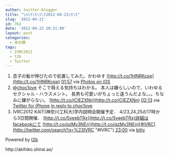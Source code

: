 ```yaml
---
author: twitter-blogger
title: "\n\t\t\t\t2012-04-21\t\t"
slug: '2012-04-21'
id: 763
date: '2012-04-22 20:31:00'
layout: post
categories:
  - 未分類
tags:
  - IVRC2012
  - t2b
  - Twitter
---
```


<div xmlns:georss="http://www.georss.org/georss">

1.  <span><span>息子の髪が伸びたので処置してみた。かわゆす [http://t.co/1HNRKcpe](http://t.co/1HNRKcpe)</span> <span>[<span>01:57</span>](http://twitter.com/o_ob/status/193684930709032960) <span>via [Photos on iOS](http://www.apple.com)</span></span></span>
2.  <span><span>@[choc1ove](http://twitter.com/choc1ove "choc1ove") そこで萌える気持ちはわかる。 本人は嫌らしいので、いわゆるセクシャル・ハラスメント。 長男も可愛いがちょっと違うんだよな。。。ちなみに嫌がらない。 [http://t.co/jCIEZXNn](http://t.co/jCIEZXNn)</span> <span>[<span>02:13</span>](http://twitter.com/o_ob/status/193688836629479424) <span>via [Twitter for iPhone](http://twitter.com/#!/download/iphone)</span> [in reply to choc1ove](http://twitter.com/choc1ove/status/193687948863094785)</span></span>
3.  <span><span>IVRC2012 KAIT(神奈川工科大)学内説明会開催予定． 4/23,24,25の17時から3日間開催． [http://t.co/5veebTRx](http://t.co/5veebTRx)詳細はfacebookにて [http://t.co/qzMv3NEn](http://t.co/qzMv3NEn)[#IVRC](http://twitter.com/search?q=%23IVRC "#IVRC")</span> <span>[<span>23:00</span>](http://twitter.com/o_ob/status/194002742220558336) <span>via [bitly](http://bit.ly)</span></span></span>

</div>

Powered by [t2b](http://t2b.utilz.jp/)

<div>http://akihiko.shirai.as/</div>